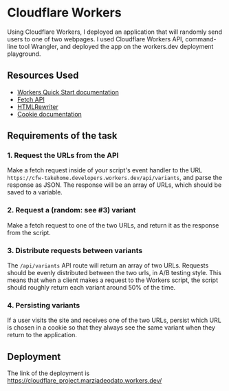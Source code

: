 # Cloudflare Workers 


Using Cloudflare Workers, I deployed an application that will randomly send users to one of two webpages. I used Cloudflare Workers API, command-line tool Wrangler, and deployed the app on the workers.dev deployment playground.

## Resources Used

- [Workers Quick Start documentation](https://developers.cloudflare.com/workers/quickstart/)
- [Fetch API](https://developer.mozilla.org/en-US/docs/Web/API/Fetch_API)
- [HTMLRewriter](https://developers.cloudflare.com/workers/reference/apis/html-rewriter/)
- [Cookie documentation](https://developer.mozilla.org/en-US/docs/Web/HTTP/Cookies)


## Requirements of the task

### 1. Request the URLs from the API

Make a fetch request inside of your script's event handler to the URL `https://cfw-takehome.developers.workers.dev/api/variants`, and parse the response as JSON. The response will be an array of URLs, which should be saved to a variable.

### 2. Request a (random: see #3) variant

Make a fetch request to one of the two URLs, and return it as the response from the script.

### 3. Distribute requests between variants

The `/api/variants` API route will return an array of two URLs. Requests should be evenly distributed between the two urls, in A/B testing style. This means that when a client makes a request to the Workers script, the script should roughly return each variant around 50% of the time.

### 4. Persisting variants

If a user visits the site and receives one of the two URLs, persist which URL is chosen in a cookie so that they always see the same variant when they return to the application. 


## Deployment
The link of the deployment is https://cloudflare_project.marziadeodato.workers.dev/




